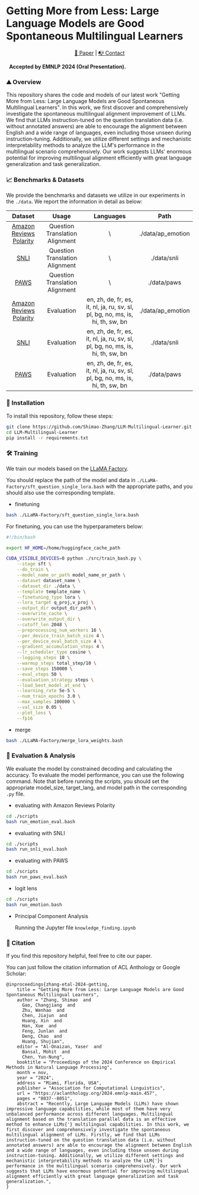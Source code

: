# Getting More from Less: Large Language Models are Good Spontaneous Multilingual Learners

<p align="center">
  <a href="https://arxiv.org/abs/2405.13816"> 📃 Paper</a> |  
  <a href="https://shimao-zhang.github.io/"> 📭 Contact</a> 
</p>

&nbsp;
**Accepted by EMNLP 2024 (Oral Presentation).**

### :mountain: Overview

This repository shares the code and models of our latest work "Getting More from Less: Large Language Models are Good Spontaneous Multilingual Learners". In this work, we first discover and comprehensively investigate the spontaneous multilingual alignment improvement of LLMs. We find that LLMs instruction-tuned on the question translation data (i.e. without annotated answers) are able to encourage the alignment between English and a wide range of languages, even including those unseen during instruction-tuning. Additionally, we utilize different settings and mechanistic interpretability methods to analyze the LLM's performance in the multilingual scenario comprehensively. Our work suggests LLMs' enormous potential for improving multilingual alignment efficiently with great language generalization and task generalization.

### :chart_with_upwards_trend: Benchmarks & Datasets

We provide the benchmarks and datasets we utilize in our experiments in the `./data`. We report the information in detail as below:

|                           Dataset                            |             Usage              |                          Languages                           |       Path        |
| :----------------------------------------------------------: | :----------------------------: | :----------------------------------------------------------: | :---------------: |
| [Amazon Reviews Polarity](https://huggingface.co/datasets/amazon_polarity/viewer/amazon_polarity/train) | Question Translation Alignment |                              \                               | ./data/ap_emotion |
| [SNLI](https://huggingface.co/datasets/stanfordnlp/snli/viewer/plain_text/train) | Question Translation Alignment |                              \                               |    ./data/snli    |
| [PAWS](https://huggingface.co/datasets/google-research-datasets/paws/viewer/labeled_final/train) | Question Translation Alignment |                              \                               |    ./data/paws    |
| [Amazon Reviews Polarity](https://huggingface.co/datasets/amazon_polarity/viewer/amazon_polarity/test) |           Evaluation           | en, zh, de, fr, es, it, nl, ja, ru, sv, sl, pl, bg, no, ms, is, hi, th, sw, bn | ./data/ap_emotion |
| [SNLI](https://huggingface.co/datasets/stanfordnlp/snli/viewer/plain_text/test) |           Evaluation           | en, zh, de, fr, es, it, nl, ja, ru, sv, sl, pl, bg, no, ms, is, hi, th, sw, bn |    ./data/snli    |
| [PAWS](https://huggingface.co/datasets/google-research-datasets/paws/viewer/labeled_final/test) |           Evaluation           | en, zh, de, fr, es, it, nl, ja, ru, sv, sl, pl, bg, no, ms, is, hi, th, sw, bn |    ./data/paws    |

### :jigsaw: Installation

To install this repository, follow these steps:

```bash
git clone https://github.com/Shimao-Zhang/LLM-Multilingual-Learner.git
cd LLM-Multilingual-Learner
pip install -r requirements.txt
```

### :hammer_and_wrench: Training

We train our models based on the [LLaMA Factory](https://github.com/hiyouga/LLaMA-Factory). 

You should replace the path of the model and data in `./LLaMA-Factory/sft_question_single_lora.bash` with the appropriate paths, and you should also use the corresponding template.

* finetuning

```bash
bash ./LLaMA-Factory/sft_question_single_lora.bash
```

For finetuning, you can use the hyperparameters below:

```bash
#!/bin/bash

export HF_HOME=/home/huggingface_cache_path

CUDA_VISIBLE_DEVICES=0 python ./src/train_bash.py \
    --stage sft \
    --do_train \
    --model_name_or_path model_name_or_path \
    --dataset dataset_name \
    --dataset_dir ./data \
    --template template_name \
    --finetuning_type lora \
    --lora_target q_proj,v_proj \
    --output_dir output_dir_path \
    --overwrite_cache \
    --overwrite_output_dir \
    --cutoff_len 2048 \
    --preprocessing_num_workers 16 \
    --per_device_train_batch_size 4 \
    --per_device_eval_batch_size 4 \
    --gradient_accumulation_steps 4 \
    --lr_scheduler_type cosine \
    --logging_steps 10 \
    --warmup_steps total_step/10 \
    --save_steps 150000 \
    --eval_steps 50 \
    --evaluation_strategy steps \
    --load_best_model_at_end \
    --learning_rate 5e-5 \
    --num_train_epochs 3.0 \
    --max_samples 100000 \
    --val_size 0.05 \
    --plot_loss \
    --fp16
```

* merge

```bash
bash ./LLaMA-Factory/merge_lora_weights.bash
```

### :straight_ruler: Evaluation & Analysis

We evaluate the model by constrained decoding and calculating the accuracy. To evaluate the model performance, you can use the following command. Note that before running the scripts, you should set the appropriate model_size, target_lang, and model path in the corresponding `.py` file.

* evaluating with Amazon Reviews Polarity

```bash
cd ./scripts
bash run_emotion_eval.bash
```

* evaluating with SNLI

```bash
cd ./scripts
bash run_snli_eval.bash
```

* evaluating with PAWS

```bash
cd ./scripts
bash run_paws_eval.bash
```

* logit lens

```bash
cd ./scripts
bash run_emotion.bash
```

* Principal Component Analysis

  Running the Jupyter file `knowledge_finding.ipynb`

### :evergreen_tree: Citation

If you find this repository helpful, feel free to cite our paper.

You can just follow the citation information of ACL Anthology or Google Scholar:

```
@inproceedings{zhang-etal-2024-getting,
    title = "Getting More from Less: Large Language Models are Good Spontaneous Multilingual Learners",
    author = "Zhang, Shimao  and
      Gao, Changjiang  and
      Zhu, Wenhao  and
      Chen, Jiajun  and
      Huang, Xin  and
      Han, Xue  and
      Feng, Junlan  and
      Deng, Chao  and
      Huang, Shujian",
    editor = "Al-Onaizan, Yaser  and
      Bansal, Mohit  and
      Chen, Yun-Nung",
    booktitle = "Proceedings of the 2024 Conference on Empirical Methods in Natural Language Processing",
    month = nov,
    year = "2024",
    address = "Miami, Florida, USA",
    publisher = "Association for Computational Linguistics",
    url = "https://aclanthology.org/2024.emnlp-main.457",
    pages = "8037--8051",
    abstract = "Recently, Large Language Models (LLMs) have shown impressive language capabilities, while most of them have very unbalanced performance across different languages. Multilingual alignment based on the translation parallel data is an effective method to enhance LLMs{'} multilingual capabilities. In this work, we first discover and comprehensively investigate the spontaneous multilingual alignment of LLMs. Firstly, we find that LLMs instruction-tuned on the question translation data (i.e. without annotated answers) are able to encourage the alignment between English and a wide range of languages, even including those unseen during instruction-tuning. Additionally, we utilize different settings and mechanistic interpretability methods to analyze the LLM{'}s performance in the multilingual scenario comprehensively. Our work suggests that LLMs have enormous potential for improving multilingual alignment efficiently with great language generalization and task generalization.",
}
```